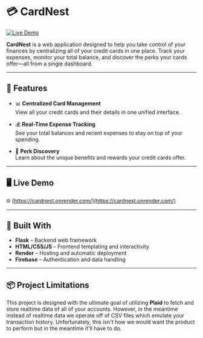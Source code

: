 # 💳 CardNest

[![Live Demo](https://img.shields.io/badge/Demo-Live-green)](https://cardnest.onrender.com/)

**CardNest** is a web application designed to help you take control of your finances by centralizing all of your credit cards in one place. Track your expenses, monitor your total balance, and discover the perks your cards offer—all from a single dashboard.

---

## 🚀 Features

- 📊 **Centralized Card Management**  
  View all your credit cards and their details in one unified interface.

- 💰 **Real-Time Expense Tracking**  
  See your total balances and recent expenses to stay on top of your spending.

- 🎁 **Perk Discovery**  
  Learn about the unique benefits and rewards your credit cards offer.

---

## 🖥️ Live Demo

🌐 [https://cardnest.onrender.com/](https://cardnest.onrender.com/)

---

## 🧱 Built With

- **Flask** – Backend web framework
- **HTML/CSS/JS** – Frontend templating and interactivity
- **Render** – Hosting and automatic deployment
- **Firebase** – Authentication and data handling

---

## 📦 Project Limitations

This project is designed with the ultimate goal of utilizing **Plaid** to fetch and store realtime 
data of all of your accounts. However, in the meantime instead of realtime data we operate off 
of CSV files which emulate your transaction history. Unfortunately, this isn't how we would 
want the product to perform but in the meantime it'll have to do.
